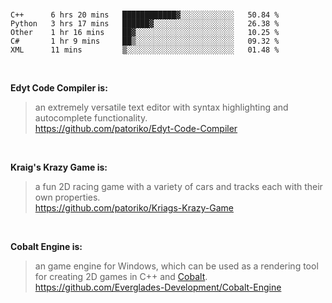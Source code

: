 <br>

<!--START_SECTION:waka-->
```text
C++      6 hrs 20 mins   ████████████▓░░░░░░░░░░░░   50.84 % 
Python   3 hrs 17 mins   ██████▓░░░░░░░░░░░░░░░░░░   26.38 % 
Other    1 hr 16 mins    ██▓░░░░░░░░░░░░░░░░░░░░░░   10.25 % 
C#       1 hr 9 mins     ██▒░░░░░░░░░░░░░░░░░░░░░░   09.32 % 
XML      11 mins         ▒░░░░░░░░░░░░░░░░░░░░░░░░   01.48 % 
```
<!--END_SECTION:waka-->

<br>

__Edyt Code Compiler is:__
>  an extremely versatile text editor with syntax highlighting and autocomplete functionality. 
> <br>
> https://github.com/patoriko/Edyt-Code-Compiler

<br>

__Kraig's Krazy Game is:__
> a fun 2D racing game with a variety of cars and tracks each with their own properties.
> <br>
> https://github.com/patoriko/Kriags-Krazy-Game

<br>

__Cobalt Engine is:__
> an game engine for Windows, which can be used as a rendering tool for creating 2D games in C++ and [Cobalt](https://github.com/Everglades-Development/Cobalt).
> <br>
> https://github.com/Everglades-Development/Cobalt-Engine
